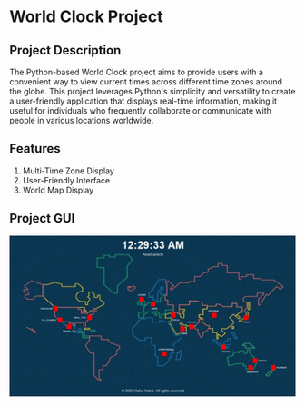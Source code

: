 <h1>World Clock Project</h1>

<h2>Project Description </h2>
<p>The Python-based World Clock project aims to provide users with a convenient way to view current times across different time zones around the globe. This project leverages Python's simplicity and versatility to create a user-friendly application that displays real-time information, making it useful for individuals who frequently collaborate or communicate with people in various locations worldwide.</p>

<h2>Features</h2>
<ol>
    <li>Multi-Time Zone Display</li>
    <li>User-Friendly Interface</li>
    <li>World Map Display</li>
</ol>


<h2>Project GUI</h2>

![World Clock](worldClock.jpg)
